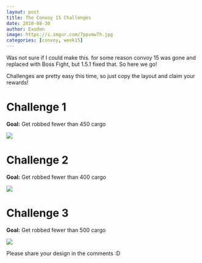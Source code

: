 ```yaml
---
layout: post
title: The Convoy 15 Challenges
date: 2018-08-30
author: Exodon
image: https://i.imgur.com/7ppvmwTh.jpg
categories: [convoy, week15]
---
```


Was not sure if I could make this. for some reason convoy 15 was gone and replaced with Boss Fight, but 1.5.1 fixed that. So here we go!

Challenges are pretty easy this time, so just copy the layout and claim your rewards!

# Challenge 1

**Goal:** Get robbed fewer than 450 cargo

![](https://i.imgur.com/Bufq8F2l.png)

# Challenge 2

**Goal:** Get robbed fewer than 400 cargo

![](https://i.imgur.com/6M3qqstl.png)

# Challenge 3

**Goal:** Get robbed fewer than 500 cargo

![](https://i.imgur.com/8SZVBrul.png)

Please share your design in the comments :D
